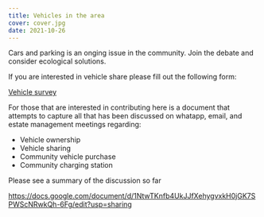 ```yaml
---
title: Vehicles in the area
cover: cover.jpg
date: 2021-10-26
---
```


Cars and parking is an onging issue in the community. Join the debate and consider ecological solutions. 

If you are interested in vehicle share please fill out the following form:

[Vehicle survey](https://docs.google.com/forms/d/e/1FAIpQLSfeVIjpbrzuL7Yc_CeZc7Kq2EyLIuG-nniQ1wc4K0RLeQkBMA/viewform)

<!--more-->

For those that are interested in contributing here is a document that attempts to capture all that has been discussed on whatapp, email, and estate management meetings regarding:

- Vehicle ownership
- Vehicle sharing
- Community vehicle purchase
- Community charging station

Please see a summary of the discussion so far

https://docs.google.com/document/d/1NtwTKnfb4UkJJfXehygvxkH0jGK7SPWScNRwkQh-6Fg/edit?usp=sharing

 

